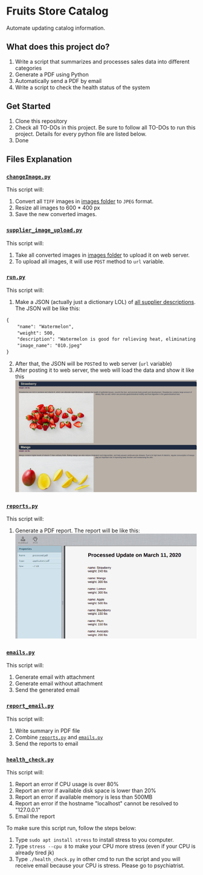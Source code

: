 # Fruits Store Catalog

Automate updating catalog information.

## What does this project do?
1. Write a script that summarizes and processes sales data into different categories
2. Generate a PDF using Python
3. Automatically send a PDF by email
4. Write a script to check the health status of the system

## Get Started
1. Clone this repository
2. Check all TO-DOs in this project. Be sure to follow all TO-DOs to run this project. Details for every python file are listed below.
3. Done

## Files Explanation

### [`changeImage.py`](changeImage.py)
This script will: 
1. Convert all `TIFF` images in [images folder](supplier-data/images) to `JPEG` format.
2. Resize all images to 600 * 400 px
3. Save the new converted images.

### [`supplier_image_upload.py`](supplier_image_upload.py)
This script will:
1. Take all converted images in [images folder](supplier-data/images) to upload it on web server.
2. To upload all images, it will use `POST` method to `url` variable.

### [`run.py`](run.py)
This script will:
1. Make a JSON (actually just a dictionary LOL) of [all supplier descriptions](supplier-data/descriptions). The JSON will be like this:
```markdown
{
    "name": "Watermelon", 
    "weight": 500, 
    "description": "Watermelon is good for relieving heat, eliminating annoyance and quenching thirst. It contains a lot of water, which is good for relieving the symptoms of acute fever immediately. The sugar and salt contained in watermelon can diuretic and eliminate kidney inflammation. Watermelon also contains substances that can lower blood pressure.", 
    "image_name": "010.jpeg"
}
```
2. After that, the JSON will be `POST`ed to web server (`url` variable)
3. After posting it to web server, the web will load the data and show it like this
![web_result](markdown/run.png)

### [`reports.py`](reports.py)
This script will:
1. Generate a PDF report. The report will be like this:
![reports_result](markdown/reports.png)

### [`emails.py`](emails.py)
This script will:
1. Generate email with attachment
2. Generate email without attachment
3. Send the generated email

### [`report_email.py`](report_email.py)
This script will:
1. Write summary in PDF file
2. Combine [`reports.py`](reports.py) and [`emails.py`](emails.py)
3. Send the reports to email

### [`health_check.py`](health_check.py)
This script will:
1. Report an error if CPU usage is over 80%
2. Report an error if available disk space is lower than 20%
3. Report an error if available memory is less than 500MB
4. Report an error if the hostname "localhost" cannot be resolved to "127.0.0.1"
5. Email the report

To make sure this script run, follow the steps below: 
1. Type `sudo apt install stress` to install stress to you computer.
2. Type `stress --cpu 8` to make your CPU more stress (even if your CPU is already tired jk)
3. Type `./health_check.py` in other cmd to run the script and you will receive email because your CPU is stress. Please go to psychiatrist.
